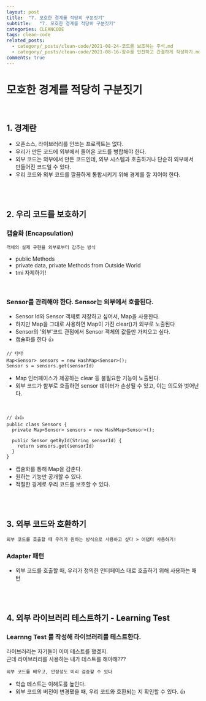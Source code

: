 ```yaml
---
layout: post
title:  "7. 모호한 경계를 적당히 구분짓기"
subtitle:   "7. 모호한 경계를 적당히 구분짓기"
categories: CLEANCODE
tags: clean-code
related_posts:
  - category/_posts/clean-code/2021-08-24-코드를 보조하는 주석.md
  - category/_posts/clean-code/2021-08-16-함수를 안전하고 간결하게 작성하기.md
comments: true
---
```

# 모호한 경계를 적당히 구분짓기
<br>

## 1. 경계란

- 오픈소스, 라이브러리를 안쓰는 프로젝트는 없다.
- 우리가 만든 코드에 외부에서 들어온 코드를 병합해야 한다.
- 외부 코드는 외부에서 만든 코드인데, 외부 시스템과 호출하거나 단순히 외부에서 만들어진 코드일 수 있다.
- 우리 코드와 외부 코드를 깔끔하게 통합시키기 위해 경계를 잘 지어야 한다.

<br><br>

## 2. 우리 코드를 보호하기
### 캡슐화 (Encapsulation)
`객체의 실제 구현을 외부로부터 감추는 방식`
- public Methods
- private data, private Methods from Outside World
- tmi 자제하기!

<br>

### Sensor를 관리해야 한다. Sensor는 외부에서 호출된다.
- Sensor Id와 Sensor 객체로 저장하고 싶어서, Map을 사용한다.
- 하지만 Map을 그대로 사용하면 Map이 가진 clear()가 외부로 노출된다
- Sensor의 '외부'코드 관점에서 Sensor 객체의 값들만 가져오고 싶다.
- 캡슐화를 한다 👍

```
// 👎👎
Map<Sensor> sensors = new HashMap<Sensor>();
Sensor s = sensors.get(sensorId)
```

- Map 인터페이스가 제공하는 clear 등 불필요한 기능이 노출된다.
- 외부 코드가 함부로 호출하면 sensor 데이터가 손상될 수 있고, 이는 의도와 벗어난다.

<br>

```
// 👍👍
public class Sensors {
  private Map<Sensor> sensors = new HashMap<Sensor>();

  public Sensor getById(String sensorId) {
    return sensors.get(sensorId)
  }
}
```
- 캡슐화를 통해 Map을 감춘다.
- 원하는 기능만 공개할 수 있다.
- 적절한 경계로 우리 코드를 보호할 수 있다.

<br><br>

## 3. 외부 코드와 호환하기
`외부 코드를 호출할 때 우리가 원하는 방식으로 사용하고 싶다 > 어댑터 사용하기!`


### Adapter 패턴
- 외부 코드를 호출할 때, 우리가 정의한 인터페이스 대로 호출하기 위해 사용하는 패턴


<br><br>

## 4. 외부 라이브러리 테스트하기 - Learning Test
### Learnng Test 를 작성해 라이브러리를 테스트한다.
라이브러리는 자기들이 이미 테스트를 했겠지. <br>
근데 라이브러리를 사용하는 내가 테스트를 해야해???<br>

`외부 코드를 배우고, 안정성도 미리 검증할 수 있다`
- 학습 테스트는 이해도를 높인다.
- 외부 코드의 버전이 변경됐을 때, 우리 코드와 호환되는 지 확인할 수 있다. 👍

